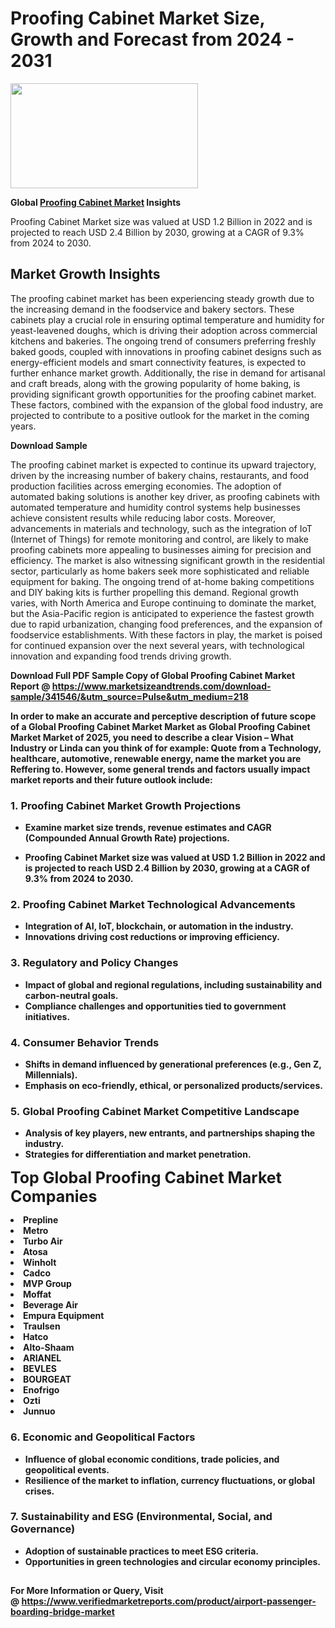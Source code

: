 <H1>Proofing Cabinet Market Size, Growth and Forecast from 2024 - 2031</H1><img class="aligncenter size-medium wp-image-584254" src="https://thirdeyenews.in/wp-content/uploads/2024/09/Global-Market-Research-300x168.jpeg" alt="" width="300" height="168" /><p><strong>Global&nbsp;<a href="https://www.marketsizeandtrends.com/download-sample/341546/&amp;utm_source=Pulse&amp;utm_medium=218">Proofing Cabinet Market</a> Insights</strong></p><p>Proofing Cabinet Market size was valued at USD 1.2 Billion in 2022 and is projected to reach USD 2.4 Billion by 2030, growing at a CAGR of 9.3% from 2024 to 2030.</p><p><h2>Market Growth Insights</h2> <p>The proofing cabinet market has been experiencing steady growth due to the increasing demand in the foodservice and bakery sectors. These cabinets play a crucial role in ensuring optimal temperature and humidity for yeast-leavened doughs, which is driving their adoption across commercial kitchens and bakeries. The ongoing trend of consumers preferring freshly baked goods, coupled with innovations in proofing cabinet designs such as energy-efficient models and smart connectivity features, is expected to further enhance market growth. Additionally, the rise in demand for artisanal and craft breads, along with the growing popularity of home baking, is providing significant growth opportunities for the proofing cabinet market. These factors, combined with the expansion of the global food industry, are projected to contribute to a positive outlook for the market in the coming years.</p> <p><strong>Download Sample</strong></p> <p>The proofing cabinet market is expected to continue its upward trajectory, driven by the increasing number of bakery chains, restaurants, and food production facilities across emerging economies. The adoption of automated baking solutions is another key driver, as proofing cabinets with automated temperature and humidity control systems help businesses achieve consistent results while reducing labor costs. Moreover, advancements in materials and technology, such as the integration of IoT (Internet of Things) for remote monitoring and control, are likely to make proofing cabinets more appealing to businesses aiming for precision and efficiency. The market is also witnessing significant growth in the residential sector, particularly as home bakers seek more sophisticated and reliable equipment for baking. The ongoing trend of at-home baking competitions and DIY baking kits is further propelling this demand. Regional growth varies, with North America and Europe continuing to dominate the market, but the Asia-Pacific region is anticipated to experience the fastest growth due to rapid urbanization, changing food preferences, and the expansion of foodservice establishments. With these factors in play, the market is poised for continued expansion over the next several years, with technological innovation and expanding food trends driving growth.</p> <p><strong></p><p><span class=""><strong>Download Full PDF Sample Copy of Global Proofing Cabinet Market Report</strong> @ <a href="https://www.marketsizeandtrends.com/download-sample/341546/&amp;utm_source=Pulse&amp;utm_medium=218" target="_blank">https://www.marketsizeandtrends.com/download-sample/341546/&amp;utm_source=Pulse&amp;utm_medium=218</a></span></p><p>In order to make an accurate and perceptive description of future scope of a Global&nbsp;Proofing Cabinet Market Market as Global&nbsp;Proofing Cabinet Market Market of 2025, you need to describe a clear Vision &ndash; What Industry or Linda can you think of for example: Quote from a Technology, healthcare, automotive, renewable energy, name the market you are Reffering to. However, some general trends and factors usually impact market reports and their future outlook include:</p><h3>1.&nbsp;<strong>Proofing Cabinet Market Growth Projections</strong></h3><ul><li>Examine market size trends, revenue estimates and CAGR (Compounded Annual Growth Rate) projections.</li><li><p>Proofing Cabinet Market size was valued at USD 1.2 Billion in 2022 and is projected to reach USD 2.4 Billion by 2030, growing at a CAGR of 9.3% from 2024 to 2030.</p></li></ul><h3>2.&nbsp;<strong>Proofing Cabinet Market Technological Advancements</strong></h3><ul><li>Integration of AI, IoT, blockchain, or automation in the industry.</li><li>Innovations driving cost reductions or improving efficiency.</li></ul><h3>3.&nbsp;<strong>Regulatory and Policy Changes</strong></h3><ul><li>Impact of global and regional regulations, including sustainability and carbon-neutral goals.</li><li>Compliance challenges and opportunities tied to government initiatives.</li></ul><h3>4.&nbsp;<strong>Consumer Behavior Trends</strong></h3><ul><li>Shifts in demand influenced by generational preferences (e.g., Gen Z, Millennials).</li><li>Emphasis on eco-friendly, ethical, or personalized products/services.</li></ul><h3>5.&nbsp;<strong>Global Proofing Cabinet Market Competitive Landscape</strong></h3><ul><li>Analysis of key players, new entrants, and partnerships shaping the industry.</li><li>Strategies for differentiation and market penetration.</li></ul><p data-pm-slice="1 1 []"><span style="color: inherit; font-family: inherit; font-size: 25px;">Top Global Proofing Cabinet Market Companies</span></p><div class="" data-test-id=""><p><li>Prepline</li><li> Metro</li><li> Turbo Air</li><li> Atosa</li><li> Winholt</li><li> Cadco</li><li> MVP Group</li><li> Moffat</li><li> Beverage Air</li><li> Empura Equipment</li><li> Traulsen</li><li> Hatco</li><li> Alto-Shaam</li><li> ARIANEL</li><li> BEVLES</li><li> BOURGEAT</li><li> Enofrigo</li><li> Ozti</li><li> Junnuo</li></p></div><h3>6.&nbsp;<strong>Economic and Geopolitical Factors</strong></h3><ul><li>Influence of global economic conditions, trade policies, and geopolitical events.</li><li>Resilience of the market to inflation, currency fluctuations, or global crises.</li></ul><h3>7.&nbsp;<strong>Sustainability and ESG (Environmental, Social, and Governance)</strong></h3><ul><li>Adoption of sustainable practices to meet ESG criteria.</li><li>Opportunities in green technologies and circular economy principles.</li></ul><h2><strong style="font-size: 14px;">For More Information or Query, Visit @&nbsp;</strong><a style="background-color: #ffffff; font-size: 14px;" href="https://www.marketsizeandtrends.com/report/proofing-cabinet-market/" target="_blank">https://www.verifiedmarketreports.com/product/airport-passenger-boarding-bridge-market</a></h2>
